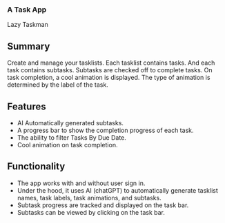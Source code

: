 ### A Task App
Lazy Taskman

## Summary
Create and manage your tasklists. Each tasklist contains tasks. And each task contains subtasks.
Subtasks are checked off to complete tasks.
On task completion, a cool animation is displayed. The type of animation is determined by the label of the task.

## Features
- AI Automatically generated subtasks.
- A progress bar to show the completion progress of each task.
- The ability to filter Tasks By Due Date.
- Cool animation on task completion.

## Functionality
- The app works with and without user sign in.
- Under the hood, it uses AI (chatGPT) to automatically generate tasklist names, task labels, task animations, and subtasks.
- Subtask progress are tracked and displayed on the task bar.
- Subtasks can be viewed by clicking on the task bar.
